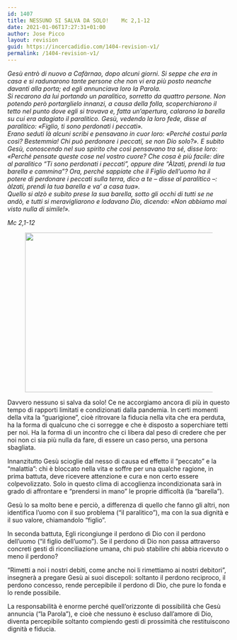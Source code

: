 ```yaml
---
id: 1407
title: NESSUNO SI SALVA DA SOLO!	Mc 2,1-12
date: 2021-01-06T17:27:31+01:00
author: Jose Picco
layout: revision
guid: https://incercadidio.com/1404-revision-v1/
permalink: /1404-revision-v1/
---
```

_Gesù entrò di nuovo a Cafàrnao, dopo alcuni giorni. Si seppe che era in casa e si radunarono tante persone che non vi era più posto neanche davanti alla porta; ed egli annunciava loro la Parola.  
Si recarono da lui portando un paralitico, sorretto da quattro persone. Non potendo però portarglielo innanzi, a causa della folla, scoperchiarono il tetto nel punto dove egli si trovava e, fatta un&#8217;apertura, calarono la barella su cui era adagiato il paralitico. Gesù, vedendo la loro fede, disse al paralitico: «Figlio, ti sono perdonati i peccati».  
Erano seduti là alcuni scribi e pensavano in cuor loro: «Perché costui parla così? Bestemmia! Chi può perdonare i peccati, se non Dio solo?». E subito Gesù, conoscendo nel suo spirito che così pensavano tra sé, disse loro: «Perché pensate queste cose nel vostro cuore? Che cosa è più facile: dire al paralitico &#8220;Ti sono perdonati i peccati&#8221;, oppure dire &#8220;Àlzati, prendi la tua barella e cammina&#8221;? Ora, perché sappiate che il Figlio dell&#8217;uomo ha il potere di perdonare i peccati sulla terra, dico a te &#8211; disse al paralitico –: àlzati, prendi la tua barella e va&#8217; a casa tua».  
Quello si alzò e subito prese la sua barella, sotto gli occhi di tutti se ne andò, e tutti si meravigliarono e lodavano Dio, dicendo: «Non abbiamo mai visto nulla di simile!»._

<p class="has-text-align-right">
  <em>Mc 2,1-12</em>
</p><figure class="wp-block-image size-large is-resized">

<img src="https://incercadidio.com/wp-content/uploads/2021/01/12.jpg" alt="" class="wp-image-1406" width="803" height="361" srcset="https://incercadidio.com/wp-content/uploads/2021/01/12.jpg 414w, https://incercadidio.com/wp-content/uploads/2021/01/12-300x135.jpg 300w" sizes="(max-width: 803px) 100vw, 803px" /> </figure> 

Davvero nessuno si salva da solo! Ce ne accorgiamo ancora di più in questo tempo di rapporti limitati e condizionati dalla pandemia. In certi momenti della vita la “guarigione”, cioè ritrovare la fiducia nella vita che era perduta, ha la forma di qualcuno che ci sorregge e che è disposto a soperchiare tetti per noi. Ha la forma di un incontro che ci libera dal peso di credere che per noi non ci sia più nulla da fare, di essere un caso perso, una persona sbagliata.

Innanzitutto Gesù scioglie dal nesso di causa ed effetto il “peccato” e la “malattia”: chi è bloccato nella vita e soffre per una qualche ragione, in prima battuta, deve ricevere attenzione e cura e non certo essere colpevolizzato. Solo in questo clima di accoglienza incondizionata sarà in grado di affrontare e “prendersi in mano” le proprie difficoltà (la “barella”).

Gesù lo sa molto bene e perciò, a differenza di quello che fanno gli altri, non identifica l’uomo con il suo problema (“il paralitico”), ma con la sua dignità e il suo valore, chiamandolo “figlio”.

In seconda battuta, Egli ricongiunge il perdono di Dio con il perdono dell’uomo (“il figlio dell’uomo”). Se il perdono di Dio non passa attraverso concreti gesti di riconciliazione umana, chi può stabilire chi abbia ricevuto o meno il perdono? 

“Rimetti a noi i nostri debiti, come anche noi li rimettiamo ai nostri debitori”, insegnerà a pregare Gesù ai suoi discepoli: soltanto il perdono reciproco, il perdono concesso, rende percepibile il perdono di Dio, che pure lo fonda e lo rende possibile.

La responsabilità è enorme perché quell’orizzonte di possibilità che Gesù annuncia (“la Parola”), e cioè che nessuno è escluso dall’amore di Dio, diventa percepibile soltanto compiendo gesti di prossimità che restituiscono dignità e fiducia.&nbsp;&nbsp;&nbsp;